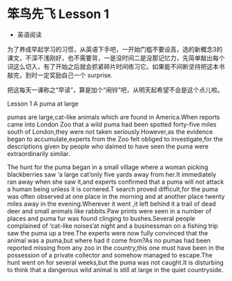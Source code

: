 # 笨鸟先飞 Lesson 1
- 英语阅读

为了养成早起学习的习惯，从英语下手吧，一开始门槛不要设高，选的新概念3的课文，不深不浅刚好，也不需要背，一是没时间二是没那记忆力，先简单敲出每个词这么切入，有了开始之后就会抓紧碎片时间练习它。如果能不间断坚持把这本书敲完，到时一定奖励自己一个 surprise.

把这每天一课称之“早读”，算是加个“闹铃”吧，从明天起希望不会是这个点儿啦。

Lesson 1 A puma at large

pumas are large,cat-like animals which are found in America.When reports came into London Zoo that a wild puma had been spotted forty-five miles south of London,they were not taken seriously.However,as the evidence began to accumulate,experts from the Zoo felt obliged to investigate,for the descriptions given by people who daimed to have seen the puma were extraordinarily similar.

The hunt for the puma began in a small village where a woman picking blackberries saw ‘a large cat’only five yards away from her.It immediately ran away when she saw it,and experts confirmed that a puma will not attack a human being unless it is cornered.T search proved difficult,for the puma was often observed at one place in the morning and at another place twenty miles away in the evening.Wherever it went ,it left behind it a trail of dead deer and small animals like rabbits.Paw prints were seen in a number of places and puma fur was found clinging to bushes.Several people complained of ‘cat-like noises’at night and a businessman on a fishing trip saw the puma up a tree.The experts were now fully convinced that the animal was a puma,but where had it come from?As no pumas had been reported missing from any zoo in the country,this one must have been in the possession of a private collector and somehow managed to escape.The hunt went on for several weeks,but the puma was not caught.It is disturbing to think that a dangerous wild animal is still at large in the quiet countryside.